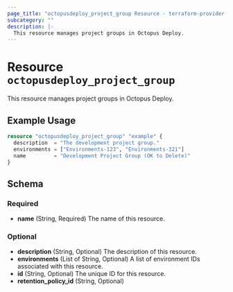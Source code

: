 ```yaml
---
page_title: "octopusdeploy_project_group Resource - terraform-provider-octopusdeploy"
subcategory: ""
description: |-
  This resource manages project groups in Octopus Deploy.
---
```


# Resource `octopusdeploy_project_group`

This resource manages project groups in Octopus Deploy.

## Example Usage

```terraform
resource "octopusdeploy_project_group" "example" {
  description  = "The development project group."
  environments = ["Environments-123", "Environments-321"]
  name         = "Development Project Group (OK to Delete)"
}
```

## Schema

### Required

- **name** (String, Required) The name of this resource.

### Optional

- **description** (String, Optional) The description of this resource.
- **environments** (List of String, Optional) A list of environment IDs associated with this resource.
- **id** (String, Optional) The unique ID for this resource.
- **retention_policy_id** (String, Optional)


